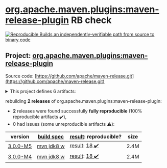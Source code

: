 [org.apache.maven.plugins:maven-release-plugin](https://search.maven.org/artifact/org.apache.maven.plugins/maven-release-plugin/) RB check
=======

[![Reproducible Builds](https://reproducible-builds.org/images/logos/rb.svg) an independently-verifiable path from source to binary code](https://reproducible-builds.org/)

## Project: [org.apache.maven.plugins:maven-release-plugin](https://search.maven.org/artifact/org.apache.maven.plugins/maven-release-plugin/)

Source code: [https://github.com/apache/maven-release.git](https://github.com/apache/maven-release.git)

<details><summary>This project defines 6 artifacts:</summary>

* [org.apache.maven.plugins:maven-release-plugin](https://search.maven.org/artifact/org.apache.maven.plugins/maven-release-plugin/)
* [org.apache.maven.release:maven-release](https://search.maven.org/artifact/org.apache.maven.release/maven-release/)
* [org.apache.maven.release:maven-release-api](https://search.maven.org/artifact/org.apache.maven.release/maven-release-api/)
* [org.apache.maven.release:maven-release-manager](https://search.maven.org/artifact/org.apache.maven.release/maven-release-manager/)
* [org.apache.maven.release:maven-release-oddeven-policy](https://search.maven.org/artifact/org.apache.maven.release/maven-release-oddeven-policy/)
* [org.apache.maven.release:maven-release-semver-policy](https://search.maven.org/artifact/org.apache.maven.release/maven-release-semver-policy/)
</details>

rebuilding **2 releases** of org.apache.maven.plugins:maven-release-plugin:
- **2** releases were found successfully **fully reproducible** (100% reproducible artifacts :heavy_check_mark:),
- 0 had issues (some unreproducible artifacts :warning:):

| version | [build spec](/BUILDSPEC.md) | [result](https://reproducible-builds.org/docs/jvm/): reproducible? | size |
| -- | --------- | ------ | -- |
| [3.0.0-M5](https://search.maven.org/artifact/org.apache.maven.plugins/maven-release-plugin/3.0.0-M5/pom) | [mvn jdk8 w](maven-release-plugin-3.0.0-M5.buildspec) | [result](maven-release-3.0.0-M5.buildinfo): [18 :heavy_check_mark: ](maven-release-3.0.0-M5.buildcompare) | 2.4M |
| [3.0.0-M4](https://search.maven.org/artifact/org.apache.maven.plugins/maven-release-plugin/3.0.0-M4/pom) | [mvn jdk8 w](maven-release-plugin-3.0.0-M4.buildspec) | [result](maven-release-3.0.0-M4.buildinfo): [18 :heavy_check_mark: ](maven-release-3.0.0-M4.buildcompare) | 2.4M |
